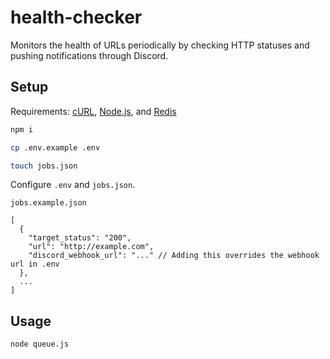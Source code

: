 # health-checker

Monitors the health of URLs periodically by checking HTTP statuses and pushing notifications through Discord.

## Setup
Requirements: [cURL](https://curl.se/), [Node.js](https://nodejs.org/en/), and [Redis](https://redis.io/)

```bash
npm i

cp .env.example .env

touch jobs.json
```

Configure `.env` and `jobs.json`.

`jobs.example.json`
```jsonc
[
  {
    "target_status": "200",
    "url": "http://example.com",
    "discord_webhook_url": "..." // Adding this overrides the webhook url in .env
  },
  ...
]
```

## Usage

```bash
node queue.js
```
